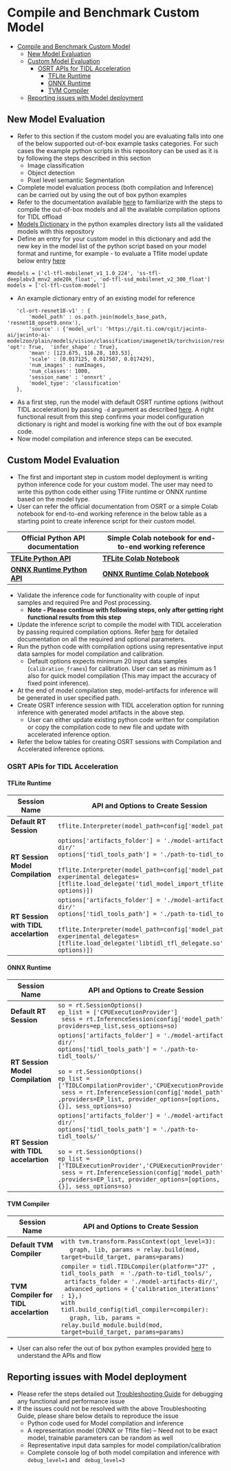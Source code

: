 # Compile and Benchmark Custom Model
<!-- TOC -->

- [Compile and Benchmark Custom Model](#compile-and-benchmark-custom-model)
  - [New Model Evaluation](#new-model-evaluation)
  - [Custom Model Evaluation](#custom-model-evaluation)
    - [OSRT APIs for TIDL Acceleration](#osrt-apis-for-tidl-acceleration)
      - [TFLite Runtime](#tflite-runtime)
      - [ONNX Runtime](#onnx-runtime)
      - [TVM Compiler](#tvm-compiler)
  - [Reporting issues with Model deployment](#reporting-issues-with-model-deployment)

<!-- /TOC -->

## New Model Evaluation
- Refer to this section if the custom model you are evaluating falls into one of the below supported out-of-box example tasks categories. For such cases the example python scripts in this repository can be used as it is by following the steps described in this section
  - Image classification
  - Object detection
  - Pixel level semantic Segmentation
- Complete model evaluation process (both compilation and Inference) can be carried out by using the out of box python examples 
- Refer to the documentation available [here](../examples/osrt_python/README.md) to familiarize with the steps to compile the out-of-box models and all the available compilation options for TIDL offload
- [Models Dictionary](../examples/osrt_python/model_configs.py) in the python examples directory lists all the validated models with this repository
- Define an entry for your custom model in this dictionary and add the new key in the model list of the python script based on your model format and runtime, for example - to evaluate a Tflite model update below entry [here](../examples/osrt_python/tfl/tflrt_delegate.py)

 ```
#models = ['cl-tfl-mobilenet_v1_1.0_224', 'ss-tfl-deeplabv3_mnv2_ade20k_float', 'od-tfl-ssd_mobilenet_v2_300_float']
models = ['cl-tfl-custom-model']

```

- An example dictionary entry of an existing model for reference

 ```
    'cl-ort-resnet18-v1' : {
        'model_path' : os.path.join(models_base_path, 'resnet18_opset9.onnx'),
        'source' : {'model_url': 'https://git.ti.com/cgit/jacinto-ai/jacinto-ai-modelzoo/plain/models/vision/classification/imagenet1k/torchvision/resnet18_opset9.onnx', 'opt': True,  'infer_shape' : True},
        'mean': [123.675, 116.28, 103.53],
        'scale' : [0.017125, 0.017507, 0.017429],
        'num_images' : numImages,
        'num_classes': 1000,
        'session_name' : 'onnxrt' ,
        'model_type': 'classification'
    },

```
- As a first step, run the model with default OSRT runtime options (without TIDL acceleration) by passing ```-d``` argument as described [here](../examples/osrt_python/README.md). A right functional result from this step confirms your model configuration dictionary is right and model is working fine with the out of box example code.
- Now model compilation and inference steps can be executed.

## Custom Model Evaluation

- The first and important step in custom model deployment is writing python inference code for your custom model. The user may need to write this python code either using TFlite runtime or ONNX runtime based on the model type.
- User can refer the official documentation from OSRT or a simple Colab notebook for end-to-end working reference in the below table as a starting point to create inference script for their custom model.

<div align="center">

| Official Python API documentation | Simple Colab notebook for end-to-end working reference |
|----|---|
| [**TFLite Python API**](https://www.tensorflow.org/lite/guide/inference#load_and_run_a_model_in_python) | [**TFLite Colab Notebook**](../examples/osrt_python/jupyter_notebooks/colab/infer_tflite.ipynb)|
| [**ONNX Runtime Python API**](https://onnxruntime.ai/docs/get-started/with-python.html)|[**ONNX Runtime Colab Notebook**](../examples/osrt_python/jupyter_notebooks/colab/infer_ort.ipynb)|

</div>

- Validate the inference code for functionality with couple of input samples and required Pre and Post processing. 
  - **Note - Please continue with following steps, only after getting right functional results from this step**
- Update the inference script to compile the model with TIDL acceleration by passing required compilation options. Refer [here](../examples/osrt_python/README.md#basic-options) for detailed documentation on all the required and optional parameters.
- Run the python code with  compilation options using representative input data samples for model compilation and calibration. 
  - Default options expects minimum 20 input data samples (```calibration_frames```) for calibration. User can set as minimum as 1 also for quick model compilation (This may impact the accuracy of fixed point inference).
- At the end of model compilation step, model-artifacts for inference will be generated in user specified path.
- Create OSRT inference session with TIDL acceleration option for running inference with generated model artifacts in the above step.
  - User can either update existing python code written for compilation or copy the compilation code to new file and update with accelerated inference option.
- Refer the below tables for creating OSRT sessions with Compilation and Accelerated inference options.

### OSRT APIs for TIDL Acceleration

#### TFLite Runtime 

<div align="center">

| Session Name | API and Options to Create Session |
|-------------|----------------------------------|
| **Default RT Session** | ``` tflite.Interpreter(model_path=config['model_path']) ``` |
| **RT Session Model Compilation**        | ``` options['artifacts_folder'] = './model-artifacts-dir/' ``` <br /> ``` options['tidl_tools_path'] = './path-to-tidl_tools/' ``` <br /> <br /> ```tflite.Interpreter(model_path=config['model_path'], experimental_delegates=[tflite.load_delegate('tidl_model_import_tflite.so', options)]) ```|
| **RT Session with TIDL accelartion** |``` options['artifacts_folder'] = './model-artifacts-dir/' ``` <br /> ``` options['tidl_tools_path'] = './path-to-tidl_tools/' ``` <br /> <br />  ```tflite.Interpreter(model_path=config['model_path'], experimental_delegates=[tflite.load_delegate('libtidl_tfl_delegate.so', options)]) ``` |

</div>


#### ONNX Runtime 


<div align="center">



| Session Name | API and Options to Create Session |
|-------------|----------------------------------|
| **Default RT Session** | ```so = rt.SessionOptions()``` <br /> ```ep_list = ['CPUExecutionProvider']``` <br /> ``` sess = rt.InferenceSession(config['model_path'] , providers=ep_list,sess_options=so)```|
| **RT Session Model Compilation**        |   ``` options['artifacts_folder'] = './model-artifacts-dir/' ``` <br /> ``` options['tidl_tools_path'] = './path-to-tidl_tools/' ``` <br /> <br /> ```so = rt.SessionOptions()``` <br /> ```ep_list = ['TIDLCompilationProvider','CPUExecutionProvider']``` <br /> ``` sess = rt.InferenceSession(config['model_path'] ,providers=EP_list, provider_options=[options, {}], sess_options=so)```|
| **RT Session with TIDL accelartion** |``` options['artifacts_folder'] = './model-artifacts-dir/' ``` <br /> ``` options['tidl_tools_path'] = './path-to-tidl_tools/' ``` <br /> <br /> ```so = rt.SessionOptions()``` <br /> ```ep_list = ['TIDLExecutionProvider','CPUExecutionProvider']``` <br /> ``` sess = rt.InferenceSession(config['model_path'] ,providers=EP_list, provider_options=[options, {}], sess_options=so)``` |

</div>


#### TVM Compiler 


<div align="center">


| Session Name | API and Options to Create Session |
|-------------|----------------------------------|
| **Default TVM Compiler** | ```with tvm.transform.PassContext(opt_level=3):``` <br > &emsp; ```graph, lib, params = relay.build(mod, target=build_target, params=params)```|
| **TVM Compiler for TIDL accelartion**        |   ```compiler = tidl.TIDLCompiler(platform="J7" ,``` <br /> ```tidl_tools_path  = './path-to-tidl_tools/',```    <br />      ``` artifacts_folder = './model-artifacts-dir/'```, <br />  ``` advanced_options = {'calibration_iterations' : 1},)``` <br />  ```with tidl.build_config(tidl_compiler=compiler):``` <br /> &emsp; ```graph, lib, params = relay.build_module.build(mod, target=build_target, params=params) ``` |

</div>

        



- User can also refer the out of box python examples provided [here](../examples/osrt_python/) to understand the APIs and flow 

## Reporting issues with Model deployment
-	Please refer the steps detailed out [Troubleshooting Guide](./tidl_osr_debug.md) for debugging any functional and performance issue
-	If the issues could not be resolved with the above Troubleshooting Guide, please share below details to reproduce the issue
    - Python code used for Model compilation and inference
    - A representation model (ONNX or Tflite file) – Need not to be exact model, trainable parameters can be random as well
    - Representative input data samples for model compilation/calibration
    - Complete console log of both model compilation and inference with ``` debug_level=1``` and ``` debug_level=3```
